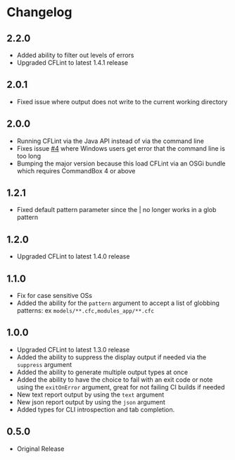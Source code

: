 # Changelog

## 2.2.0

* Added ability to filter out levels of errors
* Upgraded CFLint to latest 1.4.1 release

## 2.0.1

* Fixed issue where output does not write to the current working directory

## 2.0.0

* Running CFLint via the Java API instead of via the command line
* Fixes issue [#4](https://github.com/jsteinshouer/commandbox-cflint/issues/4) where Windows users get error that the command line is too long
* Bumping the major version because this load CFLint via an OSGi bundle which requires CommandBox 4 or above

## 1.2.1

* Fixed default pattern parameter since the | no longer works in a glob pattern

## 1.2.0

* Upgraded CFLint to latest 1.4.0 release

## 1.1.0

* Fix for case sensitive OSs
* Added the ability for the `pattern` argument to accept a list of globbing patterns: ex `models/**.cfc,modules_app/**.cfc`

## 1.0.0

* Upgraded CFLint to latest 1.3.0 release
* Added the ability to suppress the display output if needed via the `suppress` argument
* Added the ability to generate multiple output types at once
* Added the ability to have the choice to fail with an exit code or note using the `exitOnError` argument, great for not failing CI builds if needed
* New text report output by using the `text` argument
* New json report output by using the `json` argument
* Added types for CLI introspection and tab completion.

## 0.5.0

* Original Release
